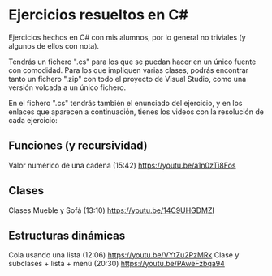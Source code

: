 # Ejercicios resueltos en C#

Ejercicios hechos en C# con mis alumnos, por lo general no triviales (y algunos de ellos con nota).

Tendrás un fichero ".cs" para los que se puedan hacer en un único fuente con comodidad. Para los que impliquen varias clases, podrás encontrar tanto un fichero ".zip" con todo el proyecto de Visual Studio, como una versión volcada a un único fichero.

En el fichero ".cs" tendrás también el enunciado del ejercicio, y en los enlaces que aparecen a continuación, tienes los videos con la resolución de cada ejercicio:

## Funciones (y recursividad)

Valor numérico de una cadena (15:42) https://youtu.be/a1n0zTi8Fos

## Clases

Clases Mueble y Sofá (13:10) https://youtu.be/14C9UHGDMZI

## Estructuras dinámicas

Cola usando una lista (12:06) https://youtu.be/VYtZu2PzMRk
Clase y subclases + lista + menú (20:30) https://youtu.be/PAweFzbqa94
